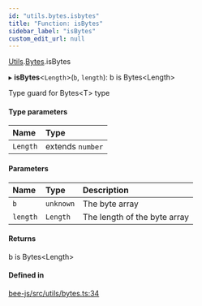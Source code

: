 ```yaml
---
id: "utils.bytes.isbytes"
title: "Function: isBytes"
sidebar_label: "isBytes"
custom_edit_url: null
---
```


[Utils](../modules/utils.md).[Bytes](../modules/utils.bytes.md).isBytes

▸ **isBytes**<`Length`\>(`b`, `length`): b is Bytes<Length\>

Type guard for Bytes<T\> type

#### Type parameters

| Name | Type |
| :------ | :------ |
| `Length` | extends `number` |

#### Parameters

| Name | Type | Description |
| :------ | :------ | :------ |
| `b` | `unknown` | The byte array |
| `length` | `Length` | The length of the byte array |

#### Returns

b is Bytes<Length\>

#### Defined in

[bee-js/src/utils/bytes.ts:34](https://github.com/ethersphere/bee-js/blob/0e69ca1/src/utils/bytes.ts#L34)
